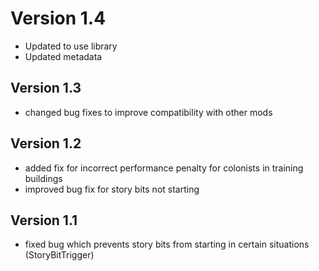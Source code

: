 # Version 1.4
 - Updated to use library
 - Updated metadata

## Version 1.3 
- changed bug fixes to improve compatibility with other mods

## Version 1.2
- added fix for incorrect performance penalty for colonists in training buildings
- improved bug fix for story bits not starting

## Version 1.1
- fixed bug which prevents story bits from starting in certain situations (StoryBitTrigger)